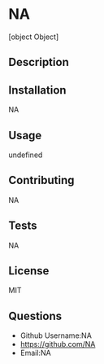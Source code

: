 # NA 
[object Object]

## Description



## Installation
NA
## Usage
undefined
## Contributing
NA
## Tests
NA
## License
MIT
## Questions

-   Github Username:NA
-   https://github.com/NA
-   Email:NA